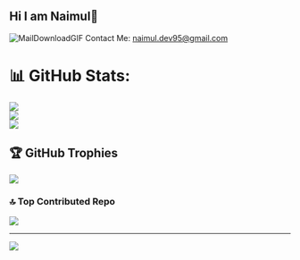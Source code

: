 ## Hi I am Naimul👋
![MailDownloadGIF](https://github.com/user-attachments/assets/1b2db794-c68a-463d-9e41-ff7f2e3fd7a3) Contact Me: naimul.dev95@gmail.com
# 📊 GitHub Stats:
![](https://github-readme-stats.vercel.app/api?username=dev-naimul&theme=tokyonight&hide_border=false&include_all_commits=false&count_private=false)<br/>
![](https://nirzak-streak-stats.vercel.app/?user=dev-naimul&theme=tokyonight&hide_border=false)<br/>
![](https://github-readme-stats.vercel.app/api/top-langs/?username=dev-naimul&theme=tokyonight&hide_border=false&include_all_commits=false&count_private=false&layout=compact)

## 🏆 GitHub Trophies
![](https://github-profile-trophy.vercel.app/?username=dev-naimul&theme=onedark&no-frame=false&no-bg=false&margin-w=4)

### 🔝 Top Contributed Repo
![](https://github-contributor-stats.vercel.app/api?username=dev-naimul&limit=5&theme=blue_navy&combine_all_yearly_contributions=true)

---
[![](https://visitcount.itsvg.in/api?id=dev-naimul&icon=1&color=0)](https://visitcount.itsvg.in)






